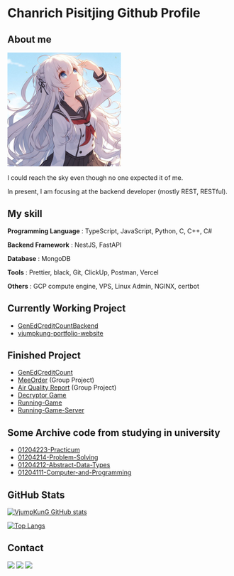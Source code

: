 # Chanrich Pisitjing Github Profile

## About me

<img src="img/_2186468d-6d78-4f3d-8ddb-c791db63d0da.jpg" width=256 height=256 alt="AI generated Content">

I could reach the sky even though no one expected it of me.

In present, I am focusing at the backend developer (mostly REST, RESTful).

## My skill
**Programming Language** : TypeScript, JavaScript, Python, C, C++, C#

**Backend Framework** : NestJS, FastAPI

**Database** : MongoDB

**Tools** : Prettier, black, Git, ClickUp, Postman, Vercel

**Others** :  GCP compute engine, VPS, Linux Admin, NGINX, certbot

## Currently Working Project

- [GenEdCreditCountBackend](https://github.com/Vjumpkung/GenEdCreditCountBackend)
- [vjumpkung-portfolio-website](https://github.com/Vjumpkung/vjumpkung-website)

## Finished Project 

- [GenEdCreditCount](https://github.com/Vjumpkung/GenEdCreditCount)
- [MeeOrder](https://github.com/meeorder/meeorder-backend) (Group Project)
- [Air Quality Report](https://github.com/Vjumpkung/air-quality-report-backend) (Group Project)
- [Decryptor Game](https://github.com/Vjumpkung/decryptor_game)
- [Running-Game](https://github.com/Vjumpkung/Running-Game)
- [Running-Game-Server](https://github.com/Vjumpkung/Running-Game-Server)


## Some Archive code from studying in university

- [01204223-Practicum](https://github.com/Vjumpkung/practicum_final)
- [01204214-Problem-Solving](https://github.com/Vjumpkung/01204214-Problem-Solving)
- [01204212-Abstract-Data-Types](https://github.com/Vjumpkung/Abstract-Data-Types)
- [01204111-Computer-and-Programming](https://github.com/Vjumpkung/01204111)

## GitHub Stats

[![VjumpKunG GitHub stats](https://github-readme-stats.vercel.app/api?username=vjumpkung)](https://github.com/anuraghazra/github-readme-stats)

[![Top Langs](https://github-readme-stats.vercel.app/api/top-langs/?username=vjumpkung)](https://github.com/anuraghazra/github-readme-stats)

## Contact

<a href="https://www.facebook.com/chanrich.pisitjing"><img src="https://upload.wikimedia.org/wikipedia/commons/thumb/b/b8/2021_Facebook_icon.svg/2048px-2021_Facebook_icon.svg.png" width=48/></a>
<a href="https://line.me/ti/p/0MLKWvAmSQ"><img src="https://cdn-icons-png.flaticon.com/512/124/124027.png" width=48/></a>
<a href="https://www.linkedin.com/in/chanrichpisitjing/"><img src="https://upload.wikimedia.org/wikipedia/commons/thumb/8/81/LinkedIn_icon.svg/2048px-LinkedIn_icon.svg.png" width=48></a>
